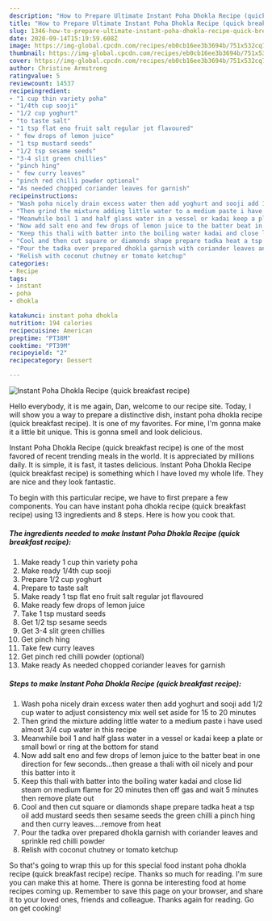 ```yaml
---
description: "How to Prepare Ultimate Instant Poha Dhokla Recipe (quick breakfast recipe)"
title: "How to Prepare Ultimate Instant Poha Dhokla Recipe (quick breakfast recipe)"
slug: 1346-how-to-prepare-ultimate-instant-poha-dhokla-recipe-quick-breakfast-recipe
date: 2020-09-14T15:19:59.608Z
image: https://img-global.cpcdn.com/recipes/eb0cb16ee3b3694b/751x532cq70/instant-poha-dhokla-recipe-quick-breakfast-recipe-recipe-main-photo.jpg
thumbnail: https://img-global.cpcdn.com/recipes/eb0cb16ee3b3694b/751x532cq70/instant-poha-dhokla-recipe-quick-breakfast-recipe-recipe-main-photo.jpg
cover: https://img-global.cpcdn.com/recipes/eb0cb16ee3b3694b/751x532cq70/instant-poha-dhokla-recipe-quick-breakfast-recipe-recipe-main-photo.jpg
author: Christine Armstrong
ratingvalue: 5
reviewcount: 14537
recipeingredient:
- "1 cup thin variety poha"
- "1/4th cup sooji"
- "1/2 cup yoghurt"
- "to taste salt"
- "1 tsp flat eno fruit salt regular jot flavoured"
- " few drops of lemon juice"
- "1 tsp mustard seeds"
- "1/2 tsp sesame seeds"
- "3-4 slit green chillies"
- "pinch hing"
- " few curry leaves"
- "pinch red chilli powder optional"
- "As needed chopped coriander leaves for garnish"
recipeinstructions:
- "Wash poha nicely drain excess water then add yoghurt and sooji add 1/2 cup water to adjust consistency mix well set aside for 15 to 20 minutes"
- "Then grind the mixture adding little water to a medium paste i have used almost 3/4 cup water in this recipe"
- "Meanwhile boil 1 and half glass water in a vessel or kadai keep a plate or small bowl or ring at the bottom for stand"
- "Now add salt eno and few drops of lemon juice to the batter beat in one direction for few seconds...then grease a thali with oil nicely and pour this batter into it"
- "Keep this thali with batter into the boiling water kadai and close lid steam on medium flame for 20 minutes then off gas and wait 5 minutes then remove plate out"
- "Cool and then cut square or diamonds shape prepare tadka heat a tsp oil add mustard seeds then sesame seeds the green chilli a pinch hing and then curry leaves....remove from heat"
- "Pour the tadka over prepared dhokla garnish with coriander leaves and sprinkle red chilli powder"
- "Relish with coconut chutney or tomato ketchup"
categories:
- Recipe
tags:
- instant
- poha
- dhokla

katakunci: instant poha dhokla 
nutrition: 194 calories
recipecuisine: American
preptime: "PT38M"
cooktime: "PT39M"
recipeyield: "2"
recipecategory: Dessert

---
```



![Instant Poha Dhokla Recipe (quick breakfast recipe)](https://img-global.cpcdn.com/recipes/eb0cb16ee3b3694b/751x532cq70/instant-poha-dhokla-recipe-quick-breakfast-recipe-recipe-main-photo.jpg)

Hello everybody, it is me again, Dan, welcome to our recipe site. Today, I will show you a way to prepare a distinctive dish, instant poha dhokla recipe (quick breakfast recipe). It is one of my favorites. For mine, I'm gonna make it a little bit unique. This is gonna smell and look delicious.

Instant Poha Dhokla Recipe (quick breakfast recipe) is one of the most favored of recent trending meals in the world. It is appreciated by millions daily. It is simple, it is fast, it tastes delicious. Instant Poha Dhokla Recipe (quick breakfast recipe) is something which I have loved my whole life. They are nice and they look fantastic.




To begin with this particular recipe, we have to first prepare a few components. You can have instant poha dhokla recipe (quick breakfast recipe) using 13 ingredients and 8 steps. Here is how you cook that.

<!--inarticleads1-->

##### The ingredients needed to make Instant Poha Dhokla Recipe (quick breakfast recipe):

1. Make ready 1 cup thin variety poha
1. Make ready 1/4th cup sooji
1. Prepare 1/2 cup yoghurt
1. Prepare to taste salt
1. Make ready 1 tsp flat eno fruit salt regular jot flavoured
1. Make ready  few drops of lemon juice
1. Take 1 tsp mustard seeds
1. Get 1/2 tsp sesame seeds
1. Get 3-4 slit green chillies
1. Get pinch hing
1. Take  few curry leaves
1. Get pinch red chilli powder (optional)
1. Make ready As needed chopped coriander leaves for garnish




<!--inarticleads2-->

##### Steps to make Instant Poha Dhokla Recipe (quick breakfast recipe):

1. Wash poha nicely drain excess water then add yoghurt and sooji add 1/2 cup water to adjust consistency mix well set aside for 15 to 20 minutes
1. Then grind the mixture adding little water to a medium paste i have used almost 3/4 cup water in this recipe
1. Meanwhile boil 1 and half glass water in a vessel or kadai keep a plate or small bowl or ring at the bottom for stand
1. Now add salt eno and few drops of lemon juice to the batter beat in one direction for few seconds...then grease a thali with oil nicely and pour this batter into it
1. Keep this thali with batter into the boiling water kadai and close lid steam on medium flame for 20 minutes then off gas and wait 5 minutes then remove plate out
1. Cool and then cut square or diamonds shape prepare tadka heat a tsp oil add mustard seeds then sesame seeds the green chilli a pinch hing and then curry leaves....remove from heat
1. Pour the tadka over prepared dhokla garnish with coriander leaves and sprinkle red chilli powder
1. Relish with coconut chutney or tomato ketchup




So that's going to wrap this up for this special food instant poha dhokla recipe (quick breakfast recipe) recipe. Thanks so much for reading. I'm sure you can make this at home. There is gonna be interesting food at home recipes coming up. Remember to save this page on your browser, and share it to your loved ones, friends and colleague. Thanks again for reading. Go on get cooking!
